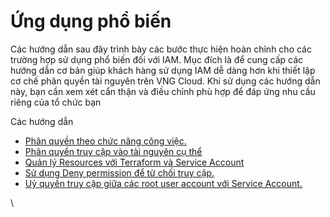 # Ứng dụng phổ biến

Các hướng dẫn sau đây trình bày các bước thực hiện hoàn chỉnh cho các trường hợp sử dụng phổ biến đối với IAM. Mục đích là để cung cấp các hướng dẫn cơ bản giúp khách hàng sử dụng IAM dễ dàng hơn khi thiết lập cơ chế phân quyền tài nguyên trên VNG Cloud. Khi sử dụng các hướng dẫn này, bạn cần xem xét cẩn thận và điều chỉnh phù hợp để đáp ứng nhu cầu riêng của tổ chức bạn

Các hướng dẫn

* [Phân quyền theo chức năng công việc.](https://docs.vngcloud.vn/pages/viewpage.action?pageId=59805243)
* [Phân quyền truy cập vào tài nguyên cụ thể](https://docs.vngcloud.vn/pages/viewpage.action?pageId=59805265)
* [Quản lý Resources với Terraform và Service Account](https://docs.vngcloud.vn/pages/viewpage.action?pageId=59805376)
* [Sử dụng Deny permission để từ chối truy cập.](https://docs.vngcloud.vn/pages/viewpage.action?pageId=59805245)
* [Uỷ quyền truy cập giữa các root user account với Service Account.](https://docs.vngcloud.vn/pages/viewpage.action?pageId=59805248)

\

